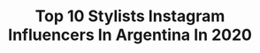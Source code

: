 ---
title: Top 10 Stylists Instagram Influencers In Argentina In 2020
description: >-
  Find top stylists Instagram influencers in Argentina in 2020. Most popular hashtags: #yomequedoencasa #style #photo #stayhome.
platform: Instagram
profiles:
  - username: "badkabrona"
    fullname: >-
      FASHION KILLA ©️
    location: "Argentina"
    followers: 91256
    engagement: 2356
    commentsToLikes: 0.010394
    id: ck5hohrdjpl5r0i115dhuw0gu
    verified: false
    hashtags: ""
  - username: "karolinesmode"
    fullname: >-
      Carolina Berro Madero
    location: "Argentina"
    followers: 48215
    engagement: 107
    commentsToLikes: 0.077798
    id: ck6ti9kmg0aqj0j710ytmk41b
    verified: false
    hashtags: "#stayathome, #myhome, #selfies, #stayhome"
  - username: "mr.yeezuscool"
    fullname: >-
      Miguel Ángel
    location: "Argentina"
    followers: 21249
    engagement: 1201
    commentsToLikes: 0.174913
    id: ck0tysqcanvyc0i1981c55w7g
    verified: false
    hashtags: "#sport, #motorsport, #yamaha, #honda"
  - username: "kativara"
    fullname: >-
      KATERINA
    location: "Argentina"
    followers: 5651
    engagement: 634
    commentsToLikes: 0.031704
    id: ck5cbj5r0fjcg0i11wxvete6n
    verified: false
    hashtags: "#sofierce, #skinlights, #rimmelss20, #kissglow"
  - username: "cucchipagani"
    fullname: >-
      Lali Pagani + Flor Cucchi
    location: "Argentina"
    followers: 7111
    engagement: 925
    commentsToLikes: 0.024660
    id: ck5chiumfquwo0i1132ypqu0q
    verified: false
    hashtags: "#lights, #beauty, #artistsoninstagram, #buenosaires"
  - username: "rpsi.queen"
    fullname: >-
      👑•P•S•I•C•O•👑
    location: "Argentina"
    followers: 5261
    engagement: 731
    commentsToLikes: 0.045065
    id: ck5c9bgcwb4u40i1118f1pfo4
    verified: false
    hashtags: "#dragqueen, #instagram, #instapic, #like"
  - username: "andyfaerman"
    fullname: >-
      Andy Faerman  🧿
    location: "Argentina"
    followers: 53952
    engagement: 276
    commentsToLikes: 0.048243
    id: ck5bz4unyqgd70i113e81iier
    verified: false
    hashtags: "#diy, #sexandthecity, #mommyblogger, #ad"
  - username: "maruvenancio"
    fullname: >-
      Marina Venancio
    location: "Argentina"
    followers: 91992
    engagement: 237
    commentsToLikes: 0.014851
    id: ck0vuvllmmd4w0i194bj1bxac
    verified: false
    hashtags: "#maca, #laligera, #nofilter"
  - username: "morademoda"
    fullname: >-
      Moraruiz
    location: "Argentina"
    followers: 5474
    engagement: 346
    commentsToLikes: 0.087370
    id: ck8szoonjp5vv0j781pwql6wp
    verified: false
    hashtags: "#mexico, #knowtherules, #lino, #manosmagicas"
  - username: "flormaignon"
    fullname: >-
      Florencia Maignon
    location: "Argentina"
    followers: 14633
    engagement: 530
    commentsToLikes: 0.025568
    id: ck6u30r71v0l50j7190w1zv3k
    verified: false
    hashtags: "#pic, #nightout, #girls, #copasuperliga"
---